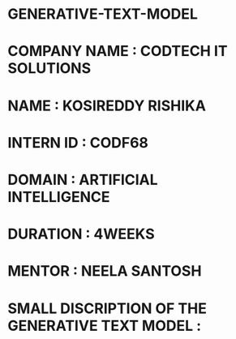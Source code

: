# GENERATIVE-TEXT-MODEL

# COMPANY NAME : CODTECH IT SOLUTIONS

# NAME : KOSIREDDY RISHIKA

# INTERN ID : CODF68

# DOMAIN : ARTIFICIAL INTELLIGENCE

# DURATION : 4WEEKS

# MENTOR : NEELA SANTOSH

# SMALL DISCRIPTION OF THE GENERATIVE TEXT MODEL :
